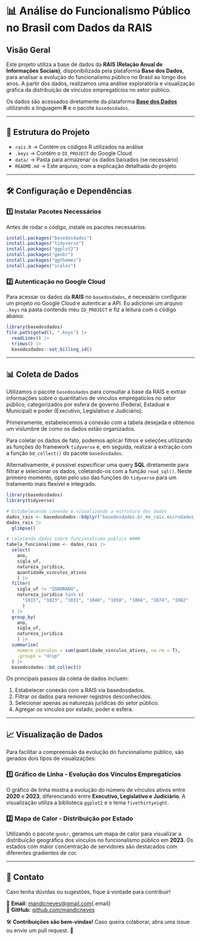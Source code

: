 # 📊 Análise do Funcionalismo Público no Brasil com Dados da RAIS

## Visão Geral

Este projeto utiliza a base de dados da **RAIS (Relação Anual de Informações Sociais)**, disponibilizada pela plataforma **Base dos Dados**, para analisar a evolução do funcionalismo público no Brasil ao longo dos anos. A partir dos dados, realizamos uma análise exploratória e visualização gráfica da distribuição de vínculos empregatícios no setor público.

Os dados são acessados diretamente da plataforma [**Base dos Dados**](https://basedosdados.org/) utilizando a linguagem **R** e o pacote `basedosdados`.

------------------------------------------------------------------------

## 📂 Estrutura do Projeto

-   `rais.R` → Contém os códigos R utilizados na análise
-   `.keys` → Contém o `ID_PROJECT` do Google Cloud
-   `data/` → Pasta para armazenar os dados baixados (se necessário)
-   `README.md` → Este arquivo, com a explicação detalhada do projeto

------------------------------------------------------------------------

## 🛠️ Configuração e Dependências

### **1️⃣ Instalar Pacotes Necessários**

Antes de rodar o código, instale os pacotes necessários:

``` r
install.packages("basedosdados")
install.packages("tidyverse")
install.packages("ggplot2")
install.packages("geobr")
install.packages("ggthemes")
install.packages("scales")
```

### **2️⃣ Autenticação no Google Cloud**

Para acessar os dados da **RAIS** no `basedosdados`, é necessário configurar um projeto no Google Cloud e autenticar a API. Eu adicionei um arquivo `.keys` na pasta contendo meu `ID_PROJECT` e fiz a leitura com o código abaixo:

``` r
library(basedosdados)
file.path(getwd(), ".keys") |> 
  readLines() |> 
  trimws() |> 
  basedosdados::set_billing_id()
```

------------------------------------------------------------------------

## 📊 Coleta de Dados

Utilizamos o pacote `basedosdados` para consultar a base da RAIS e extrair informações sobre o quantitativo de vínculos empregatícios no setor público, categorizados por esfera de governo (Federal, Estadual e Municipal) e poder (Executivo, Legislativo e Judiciário).

Primeiramente, estabelecemos a conexão com a tabela desejada e obtemos um vislumbre de como os dados estão organizados.

Para coletar os dados de fato, podemos aplicar filtros e seleções utilizando as funções do framework `tidyverse` e, em seguida, realizar a extração com a função `bd_collect()` do pacote `basedosdados`.

Alternativamente, é possível especificar uma query **SQL** diretamente para filtrar e selecionar os dados, coletando-os com a função `read_sql()`. Neste primeiro momento, optei pelo uso das funções do `tidyverse` para um tratamento mais flexível e integrado.

``` r
library(basedosdados)
library(tidyverse)

# Estabelecendo conexão e visualizando a estrutura dos dados
dados_rais <- basedosdados::bdplyr("basedosdados.br_me_rais.microdados_estabelecimentos")
dados_rais |> 
  glimpse()

# coletando dados sobre funcionalismo publico ####
tabela_funcionalismo <- dados_rais |> 
  select(
    ano, 
    sigla_uf, 
    natureza_juridica, 
    quantidade_vinculos_ativos
    ) |>
  filter(
    sigla_uf != "IGNORADO",
    natureza_juridica %in% c(
      "1015", "1023", "1031", "1040", "1058", "1066", "1074", "1082"
      )
  ) |>
  group_by(
    ano, 
    sigla_uf, 
    natureza_juridica
    ) |> 
  summarise(
    numero_vinculos = sum(quantidade_vinculos_ativos, na.rm = T),
    .groups = "drop"
  ) |>
  basedosdados::bd_collect()
```

Os principais passos da coleta de dados incluem:

1.  Estabelecer conexão com a RAIS via basedosdados.
2.  Filtrar os dados para remover registros desconhecidos.
3.  Selecionar apenas as naturezas jurídicas do setor público.
4.  Agregar os vínculos por estado, poder e esfera.

------------------------------------------------------------------------

## 📈 Visualização de Dados

Para facilitar a compreensão da evolução do funcionalismo público, são gerados dois tipos de visualizações:

### 1️⃣ Gráfico de Linha - Evolução dos Vínculos Empregatícios

O gráfico de linha mostra a evolução do número de vínculos ativos entre **2020** e **2023**, diferenciando entre **Executivo, Legislativo e Judiciário**. A visualização utiliza a biblioteca `ggplot2` e o tema `fivethirtyeight`.

### 2️⃣ Mapa de Calor - Distribuição por Estado

Utilizando o pacote `geobr`, geramos um mapa de calor para visualizar a distribuição geográfica dos vínculos no funcionalismo público em **2023**. Os estados com maior concentração de servidores são destacados com diferentes gradientes de cor.

------------------------------------------------------------------------

## 📌 Contato

Caso tenha dúvidas ou sugestões, fique à vontade para contribuir!

📧 **Email:** [mandicneves\@gmail.com](mailto:mandicneves@gmail.com){.email}\
📂 **GitHub:** [github.com/mandicneves](https://github.com/mandicneves)

🛠️ **Contribuições são bem-vindas!** Caso queira colaborar, abra uma issue ou envie um pull request. 🚀
